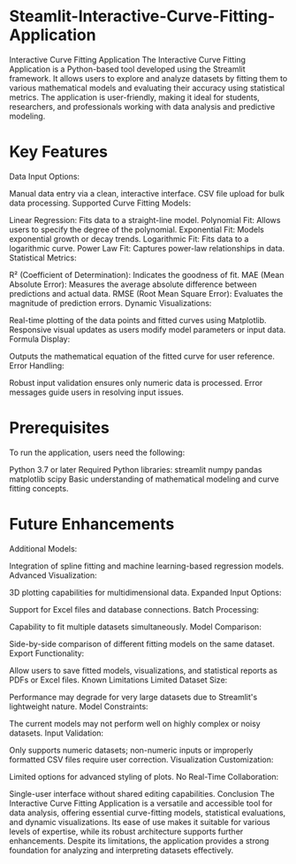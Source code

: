 # Steamlit-Interactive-Curve-Fitting-Application

Interactive Curve Fitting Application
The Interactive Curve Fitting Application is a Python-based tool developed using the Streamlit framework. It allows users to explore and analyze datasets by fitting them to various mathematical models and evaluating their accuracy using statistical metrics. The application is user-friendly, making it ideal for students, researchers, and professionals working with data analysis and predictive modeling.

# Key Features
Data Input Options:

Manual data entry via a clean, interactive interface.
CSV file upload for bulk data processing.
Supported Curve Fitting Models:

Linear Regression: Fits data to a straight-line model.
Polynomial Fit: Allows users to specify the degree of the polynomial.
Exponential Fit: Models exponential growth or decay trends.
Logarithmic Fit: Fits data to a logarithmic curve.
Power Law Fit: Captures power-law relationships in data.
Statistical Metrics:

R² (Coefficient of Determination): Indicates the goodness of fit.
MAE (Mean Absolute Error): Measures the average absolute difference between predictions and actual data.
RMSE (Root Mean Square Error): Evaluates the magnitude of prediction errors.
Dynamic Visualizations:

Real-time plotting of the data points and fitted curves using Matplotlib.
Responsive visual updates as users modify model parameters or input data.
Formula Display:

Outputs the mathematical equation of the fitted curve for user reference.
Error Handling:

Robust input validation ensures only numeric data is processed.
Error messages guide users in resolving input issues.

# Prerequisites
To run the application, users need the following:

Python 3.7 or later
Required Python libraries:
streamlit
numpy
pandas
matplotlib
scipy
Basic understanding of mathematical modeling and curve fitting concepts.

# Future Enhancements
Additional Models:

Integration of spline fitting and machine learning-based regression models.
Advanced Visualization:

3D plotting capabilities for multidimensional data.
Expanded Input Options:

Support for Excel files and database connections.
Batch Processing:

Capability to fit multiple datasets simultaneously.
Model Comparison:

Side-by-side comparison of different fitting models on the same dataset.
Export Functionality:

Allow users to save fitted models, visualizations, and statistical reports as PDFs or Excel files.
Known Limitations
Limited Dataset Size:

Performance may degrade for very large datasets due to Streamlit's lightweight nature.
Model Constraints:

The current models may not perform well on highly complex or noisy datasets.
Input Validation:

Only supports numeric datasets; non-numeric inputs or improperly formatted CSV files require user correction.
Visualization Customization:

Limited options for advanced styling of plots.
No Real-Time Collaboration:

Single-user interface without shared editing capabilities.
Conclusion
The Interactive Curve Fitting Application is a versatile and accessible tool for data analysis, offering essential curve-fitting models, statistical evaluations, and dynamic visualizations. Its ease of use makes it suitable for various levels of expertise, while its robust architecture supports further enhancements. Despite its limitations, the application provides a strong foundation for analyzing and interpreting datasets effectively.
